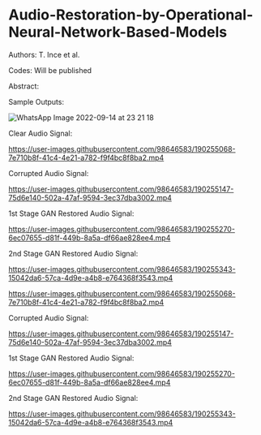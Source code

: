 # Audio-Restoration-by-Operational-Neural-Network-Based-Models

Authors: T. Ince et al.

Codes: Will be published

Abstract:

Sample Outputs:

![WhatsApp Image 2022-09-14 at 23 21 18](https://user-images.githubusercontent.com/98646583/190254624-7856c886-663a-43aa-a03e-0f71a1fd8ba4.jpeg)

Clear Audio Signal:

https://user-images.githubusercontent.com/98646583/190255068-7e710b8f-41c4-4e21-a782-f9f4bc8f8ba2.mp4

Corrupted Audio Signal:

https://user-images.githubusercontent.com/98646583/190255147-75d6e140-502a-47af-9594-3ec37dba3002.mp4

1st Stage GAN Restored Audio Signal:

https://user-images.githubusercontent.com/98646583/190255270-6ec07655-d81f-449b-8a5a-df66ae828ee4.mp4

2nd Stage GAN Restored Audio Signal:

https://user-images.githubusercontent.com/98646583/190255343-15042da6-57ca-4d9e-a4b8-e764368f3543.mp4


https://user-images.githubusercontent.com/98646583/190255068-7e710b8f-41c4-4e21-a782-f9f4bc8f8ba2.mp4

Corrupted Audio Signal:

https://user-images.githubusercontent.com/98646583/190255147-75d6e140-502a-47af-9594-3ec37dba3002.mp4

1st Stage GAN Restored Audio Signal:

https://user-images.githubusercontent.com/98646583/190255270-6ec07655-d81f-449b-8a5a-df66ae828ee4.mp4

2nd Stage GAN Restored Audio Signal:

https://user-images.githubusercontent.com/98646583/190255343-15042da6-57ca-4d9e-a4b8-e764368f3543.mp4







